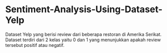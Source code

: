 # Sentiment-Analysis-Using-Dataset-Yelp
Dataset Yelp yang berisi review dari beberapa restoran di Amerika Serikat. Dataset terdiri dari 2 kelas yaitu 0 dan 1 yang menunjukkan apakah review tersebut positif atau negatif.
